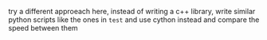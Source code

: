 try a different approeach here, instead of writing a c++ library, write similar python scripts like the ones in `test` and use cython instead and compare the speed between them
